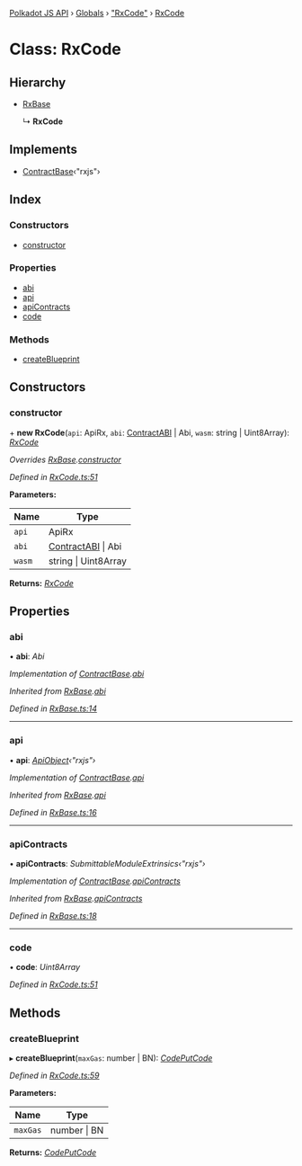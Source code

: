 [Polkadot JS API](../README.md) › [Globals](../globals.md) › ["RxCode"](../modules/_rxcode_.md) › [RxCode](_rxcode_.rxcode.md)

# Class: RxCode

## Hierarchy

* [RxBase](_rxbase_.rxbase.md)

  ↳ **RxCode**

## Implements

* [ContractBase](../interfaces/_types_.contractbase.md)‹"rxjs"›

## Index

### Constructors

* [constructor](_rxcode_.rxcode.md#constructor)

### Properties

* [abi](_rxcode_.rxcode.md#abi)
* [api](_rxcode_.rxcode.md#api)
* [apiContracts](_rxcode_.rxcode.md#apicontracts)
* [code](_rxcode_.rxcode.md#code)

### Methods

* [createBlueprint](_rxcode_.rxcode.md#createblueprint)

## Constructors

###  constructor

\+ **new RxCode**(`api`: ApiRx, `abi`: [ContractABI](../interfaces/_types_.contractabi.md) | Abi, `wasm`: string | Uint8Array): *[RxCode](_rxcode_.rxcode.md)*

*Overrides [RxBase](_rxbase_.rxbase.md).[constructor](_rxbase_.rxbase.md#constructor)*

*Defined in [RxCode.ts:51](https://github.com/polkadot-js/api/blob/f145fe7/packages/api-contract/src/RxCode.ts#L51)*

**Parameters:**

Name | Type |
------ | ------ |
`api` | ApiRx |
`abi` | [ContractABI](../interfaces/_types_.contractabi.md) &#124; Abi |
`wasm` | string &#124; Uint8Array |

**Returns:** *[RxCode](_rxcode_.rxcode.md)*

## Properties

###  abi

• **abi**: *Abi*

*Implementation of [ContractBase](../interfaces/_types_.contractbase.md).[abi](../interfaces/_types_.contractbase.md#abi)*

*Inherited from [RxBase](_rxbase_.rxbase.md).[abi](_rxbase_.rxbase.md#abi)*

*Defined in [RxBase.ts:14](https://github.com/polkadot-js/api/blob/f145fe7/packages/api-contract/src/RxBase.ts#L14)*

___

###  api

• **api**: *[ApiObject](../modules/_types_.md#apiobject)‹"rxjs"›*

*Implementation of [ContractBase](../interfaces/_types_.contractbase.md).[api](../interfaces/_types_.contractbase.md#api)*

*Inherited from [RxBase](_rxbase_.rxbase.md).[api](_rxbase_.rxbase.md#api)*

*Defined in [RxBase.ts:16](https://github.com/polkadot-js/api/blob/f145fe7/packages/api-contract/src/RxBase.ts#L16)*

___

###  apiContracts

• **apiContracts**: *SubmittableModuleExtrinsics‹"rxjs"›*

*Implementation of [ContractBase](../interfaces/_types_.contractbase.md).[apiContracts](../interfaces/_types_.contractbase.md#apicontracts)*

*Inherited from [RxBase](_rxbase_.rxbase.md).[apiContracts](_rxbase_.rxbase.md#apicontracts)*

*Defined in [RxBase.ts:18](https://github.com/polkadot-js/api/blob/f145fe7/packages/api-contract/src/RxBase.ts#L18)*

___

###  code

• **code**: *Uint8Array*

*Defined in [RxCode.ts:51](https://github.com/polkadot-js/api/blob/f145fe7/packages/api-contract/src/RxCode.ts#L51)*

## Methods

###  createBlueprint

▸ **createBlueprint**(`maxGas`: number | BN): *[CodePutCode](../interfaces/_rxcode_.codeputcode.md)*

*Defined in [RxCode.ts:59](https://github.com/polkadot-js/api/blob/f145fe7/packages/api-contract/src/RxCode.ts#L59)*

**Parameters:**

Name | Type |
------ | ------ |
`maxGas` | number &#124; BN |

**Returns:** *[CodePutCode](../interfaces/_rxcode_.codeputcode.md)*
